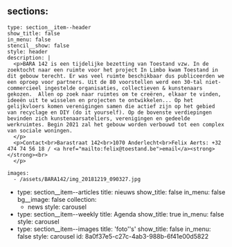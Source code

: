 sections:
  -
    type: section__item--header
    show_title: false
    in_menu: false
    stencil__show: false
    style: header
    description: |
      <p>BARA 142 is een tijdelijke bezetting van Toestand vzw. In de zoektocht naar een ruimte voor het project In Limbo kwam Toestand in dit gebouw terecht. Er was veel ruimte beschikbaar dus publiceerden we een oproep voor partners. Uit de 80 voorstellen werd een 30-tal niet-commercieel ingestelde organisaties, collectieven & kunstenaars gekozen.  Allen op zoek naar ruimtes om te creëren, elkaar te vinden, ideeën uit te wisselen en projecten te ontwikkelen... Op het gelijkvloers komen verenigingen samen die actief zijn op het gebied van recyclage en DIY (do it yourself). Op de bovenste verdiepingen bevinden zich kunstenaarsateliers, verenigingen en gedeelde werkruimtes. Begin 2021 zal het gebouw worden verbouwd tot een complex van sociale woningen.
      </p>
      <p>Contact<br>Barastraat 142<br>1070 Anderlecht<br>Felix Aerts: +32 474 74 56 18 / <a href="mailto:felix@toestand.be">email</a><strong></strong><br>
      </p>
      
    images:
      - /assets/BARA142/img_20181219_090327.jpg
  -
    type: section__item--articles
    title: nieuws
    show_title: false
    in_menu: false
    bg__image: false
    collection:
      - news
    style: carousel
  -
    type: section__item--weekly
    title: Agenda
    show_title: true
    in_menu: false
    style: carousel
  -
    type: section__item--images
    title: 'foto''s'
    show_title: false
    in_menu: false
    style: carousel
id: 8a0f37e5-c27c-4ab3-988b-6f41e00d5822
